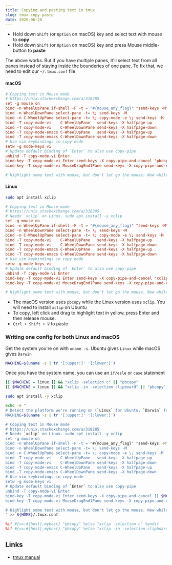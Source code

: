 ```yaml
---
title: Copying and pasting text in tmux
slug: tmux-copy-paste
date: 2020-06-28
---
```


- Hold down `Shift` (or `Option` on macOS) key and select text with mouse to **copy**
- Hold down `Shift` (or `Option` on macOS) key and press Mouse middle-button to **paste**

The above works. But if you have multiple panes, it'll select text from all panes instead of staying inside the bounderies of one pane. To fix that, we need to edit our `~/.tmux.conf` file

#### macOS

```conf
# Copying text in Mouse mode
# https://unix.stackexchange.com/a/318285
set -g mouse on
bind -n WheelUpPane if-shell -F -t = "#{mouse_any_flag}" "send-keys -M" "if -Ft= '#{pane_in_mode}' 'send-keys -M' 'select-pane -t=; copy-mode -e; send-keys -M'"
bind -n WheelDownPane select-pane -t= \; send-keys -M
bind -n C-WheelUpPane select-pane -t= \; copy-mode -e \; send-keys -M
bind -T copy-mode-vi    C-WheelUpPane   send-keys -X halfpage-up
bind -T copy-mode-vi    C-WheelDownPane send-keys -X halfpage-down
bind -T copy-mode-emacs C-WheelUpPane   send-keys -X halfpage-up
bind -T copy-mode-emacs C-WheelDownPane send-keys -X halfpage-down
# Use vim keybindings in copy mode
setw -g mode-keys vi
# Update default binding of `Enter` to also use copy-pipe
unbind -T copy-mode-vi Enter
bind-key -T copy-mode-vi Enter send-keys -X copy-pipe-and-cancel "pbcopy"
bind-key -T copy-mode-vi MouseDragEnd1Pane send-keys -X copy-pipe-and-cancel "pbcopy"

# Highlight some text with mouse, but don't let go the mouse. Now while the text is still highlighted (in yellow) and mouse pressed, press return key. The highlighted text will disappear and will be copied to your clipboard. Now release the mouse.
```

#### Linux

```bash
sudo apt install xclip
```

```conf
# Copying text in Mouse mode
# https://unix.stackexchange.com/a/318285
# Needs `xclip` on Linux. sudo apt install -y xclip
set -g mouse on
bind -n WheelUpPane if-shell -F -t = "#{mouse_any_flag}" "send-keys -M" "if -Ft= '#{pane_in_mode}' 'send-keys -M' 'select-pane -t=; copy-mode -e; send-keys -M'"
bind -n WheelDownPane select-pane -t= \; send-keys -M
bind -n C-WheelUpPane select-pane -t= \; copy-mode -e \; send-keys -M
bind -T copy-mode-vi    C-WheelUpPane   send-keys -X halfpage-up
bind -T copy-mode-vi    C-WheelDownPane send-keys -X halfpage-down
bind -T copy-mode-emacs C-WheelUpPane   send-keys -X halfpage-up
bind -T copy-mode-emacs C-WheelDownPane send-keys -X halfpage-down
# Use vim keybindings in copy mode
setw -g mode-keys vi
# Update default binding of `Enter` to also use copy-pipe
unbind -T copy-mode-vi Enter
bind-key -T copy-mode-vi Enter send-keys -X copy-pipe-and-cancel "xclip -selection c"
bind-key -T copy-mode-vi MouseDragEnd1Pane send-keys -X copy-pipe-and-cancel "xclip -in -selection clipboard"

# Highlight some text with mouse, but don't let go the mouse. Now while the text is still highlighted (in yellow) and mouse pressed, press return key. The highlighted text will disappear and will be copied to your clipboard. Now release the mouse.
```

- The macOS version uses `pbcopy` while the Linux version uses `xclip`. You will need to install `xclip` on Ubuntu
- To copy, left click and drag to highlight text in yellow, press Enter and then release mouse.
- `Ctrl + Shift + V` to paste

### Writing one config for both Linux and macOS

Get the system you're on with `uname -s`. Ubuntu gives `Linux` while macOS gives `Darwin`

```bash
MACHINE=$(uname -s | tr '[:upper:]' '[:lower:]')
```

Once you have the system name, you can use an `if/esle` or `case` statement

```bash
[[ $MACHINE = linux ]] && "xclip -selection c" || "pbcopy"
[[ $MACHINE = linux ]] && "xclip -in -selection clipboard" || "pbcopy"
```

```bash
sudo apt install -y xclip
```

```bash
echo -e "
# Detect the platform we're running on (`Linux` for Ubuntu, `Darwin` for macOS)
MACHINE=$(uname -s | tr '[:upper:]' '[:lower:]')

# Copying text in Mouse mode
# https://unix.stackexchange.com/a/318285
# Needs `xclip` on Linux. sudo apt install -y xclip
set -g mouse on
bind -n WheelUpPane if-shell -F -t = "#{mouse_any_flag}" "send-keys -M" "if -Ft= '#{pane_in_mode}' 'send-keys -M' 'select-pane -t=; copy-mode -e; send-keys -M'"
bind -n WheelDownPane select-pane -t= \; send-keys -M
bind -n C-WheelUpPane select-pane -t= \; copy-mode -e \; send-keys -M
bind -T copy-mode-vi    C-WheelUpPane   send-keys -X halfpage-up
bind -T copy-mode-vi    C-WheelDownPane send-keys -X halfpage-down
bind -T copy-mode-emacs C-WheelUpPane   send-keys -X halfpage-up
bind -T copy-mode-emacs C-WheelDownPane send-keys -X halfpage-down
# Use vim keybindings in copy mode
setw -g mode-keys vi
# Update default binding of `Enter` to also use copy-pipe
unbind -T copy-mode-vi Enter
bind-key -T copy-mode-vi Enter send-keys -X copy-pipe-and-cancel [[ $MACHINE = darwin ]] && "pbcopy" || "xclip -selection c"
bind-key -T copy-mode-vi MouseDragEnd1Pane send-keys -X copy-pipe-and-cancel [[ $MACHINE = darwin ]] && "pbcopy" || "xclip -in -selection clipboard"

# Highlight some text with mouse, but don't let go the mouse. Now while the text is still highlighted (in yellow) and mouse pressed, press return key. The highlighted text will disappear and will be copied to your clipboard. Now release the mouse.
" >> ${HOME}/.tmux.conf
```

```conf
%if #{==:#{host},myhost} "pbcopy" %else "xclip -selection c" %endif
%if #{==:#{host},myhost} "pbcopy" %else "xclip -in -selection clipboard" %endif
```

## Links

- [tmux manual](https://man7.org/linux/man-pages/man1/tmux.1.html)

